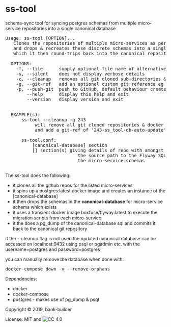 # ss-tool
schema-sync tool for syncing postgres schemas 
from multiple micro-service repositories 
into a single canonical database

<pre>
Usage: ss-tool [OPTION]...
   Clones the repositories of multiple micro-services as per the ss-tool.conf file
   and drops & recreates these discrete schemas into a single canonical database
   which it then round-trips back into the canonical repository
 
  OPTIONS:
    -f, --file      supply optional file name of alternative ss-tool.conf file
    -s, --silent    does not display verbose details
    -c, --cleanup   removes all git cloned sub-directories & docker db when done
    -g, --git-ref   add an optional custom git reference eg 243 to match issue 243
    -p, --push-git  push to GitHub, default behaviour creates branch but does not push
        --help      display this help and exit
        --version   display version and exit


  EXAMPLE(s):
      ss-tool --cleanup -g 243
           will remove all git cloned repositories & docker db when done
           and add a git-ref of '243-ss_tool-db-auto-update' when pushing the changes

      ss-tool.conf:
          [canonical-database] section
          [<microservice>] section(s) giving details of repo with amongst other settings, 
                           the source path to the Flyway SQL scripts for
                           the micro-service schemas

</pre>

The ss-tool does the following:
* it clones all the github repos for the listed micro-services
* it spins up a postgres:latest docker image and creates an instance of the \[canonical-database\]
* it then drops the schemas in the **canonical-database** for micro-service schema which exists
* it uses a transient docker image boxfuse/flyway:latest to execute the migration scripts from each micro-service
* it the does a pg_dump of the canonical-database sql and commits it back to the canonical git repository

if the --cleanup flag is not used the updated canonical database can be accessed
on localhost:9432 using psql or pgadmin etc. with the username=postgres and password=postgres

you can manually remove the database when done with:
<pre>
docker-compose down -v --remove-orphans
</pre>

Dependencies:
* docker
* docker-compose
* postgres - makes use of pg_dump & psql 

Copyright &copy; 2019, bank-builder

License: MIT and ![CC 4.0](https://licensebuttons.net/l/by/4.0/88x31.png)
